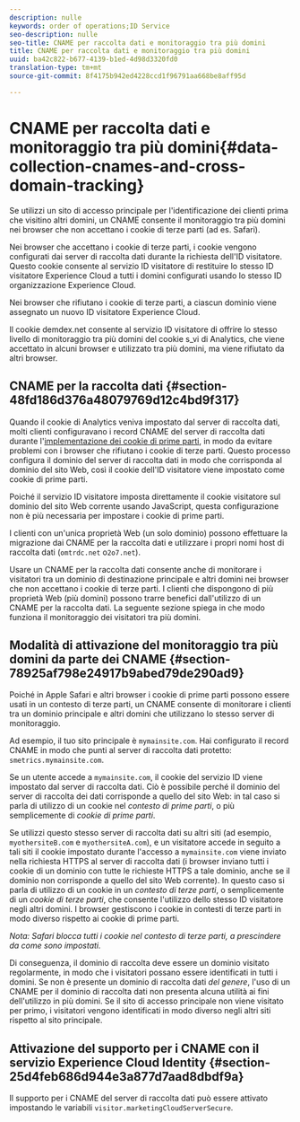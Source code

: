 ```yaml
---
description: nulle
keywords: order of operations;ID Service
seo-description: nulle
seo-title: CNAME per raccolta dati e monitoraggio tra più domini
title: CNAME per raccolta dati e monitoraggio tra più domini
uuid: ba42c822-b677-4139-b1ed-4d98d3320fd0
translation-type: tm+mt
source-git-commit: 8f4175b942ed4228ccd1f96791aa668be8aff95d

---
```



# CNAME per raccolta dati e monitoraggio tra più domini{#data-collection-cnames-and-cross-domain-tracking}

Se utilizzi un sito di accesso principale per l'identificazione dei clienti prima che visitino altri domini, un CNAME consente il monitoraggio tra più domini nei browser che non accettano i cookie di terze parti (ad es. Safari).

Nei browser che accettano i cookie di terze parti, i cookie vengono configurati dai server di raccolta dati durante la richiesta dell'ID visitatore. Questo cookie consente al servizio ID visitatore di restituire lo stesso ID visitatore Experience Cloud a tutti i domini configurati usando lo stesso ID organizzazione Experience Cloud.

Nei browser che rifiutano i cookie di terze parti, a ciascun dominio viene assegnato un nuovo ID visitatore Experience Cloud.

Il cookie demdex.net consente al servizio ID visitatore di offrire lo stesso livello di monitoraggio tra più domini del cookie s_vi di Analytics, che viene accettato in alcuni browser e utilizzato tra più domini, ma viene rifiutato da altri browser.

## CNAME per la raccolta dati {#section-48fd186d376a48079769d12c4bd9f317}

Quando il cookie di Analytics veniva impostato dal server di raccolta dati, molti clienti configuravano i record CNAME del server di raccolta dati durante l'[implementazione dei cookie di prime parti](https://marketing.adobe.com/resources/help/en_US/whitepapers/first_party_cookies/), in modo da evitare problemi con i browser che rifiutano i cookie di terze parti. Questo processo configura il dominio del server di raccolta dati in modo che corrisponda al dominio del sito Web, così il cookie dell'ID visitatore viene impostato come cookie di prime parti.

Poiché il servizio ID visitatore imposta direttamente il cookie visitatore sul dominio del sito Web corrente usando JavaScript, questa configurazione non è più necessaria per impostare i cookie di prime parti.

I clienti con un'unica proprietà Web (un solo dominio) possono effettuare la migrazione dai CNAME per la raccolta dati e utilizzare i propri nomi host di raccolta dati (`omtrdc.net` o`2o7.net`).

Usare un CNAME per la raccolta dati consente anche di monitorare i visitatori tra un dominio di destinazione principale e altri domini nei browser che non accettano i cookie di terze parti. I clienti che dispongono di più proprietà Web (più domini) possono trarre benefici dall'utilizzo di un CNAME per la raccolta dati. La seguente sezione spiega in che modo funziona il monitoraggio dei visitatori tra più domini.

## Modalità di attivazione del monitoraggio tra più domini da parte dei CNAME {#section-78925af798e24917b9abed79de290ad9}

Poiché in Apple Safari e altri browser i cookie di prime parti possono essere usati in un contesto di terze parti, un CNAME consente di monitorare i clienti tra un dominio principale e altri domini che utilizzano lo stesso server di monitoraggio.

Ad esempio, il tuo sito principale è `mymainsite.com`. Hai configurato il record CNAME in modo che punti al server di raccolta dati protetto: `smetrics.mymainsite.com`.

Se un utente accede a `mymainsite.com`, il cookie del servizio ID viene impostato dal server di raccolta dati. Ciò è possibile perché il dominio del server di raccolta dei dati corrisponde a quello del sito Web: in tal caso si parla di utilizzo di un cookie nel *contesto di prime parti*, o più semplicemente di *cookie di prime parti*.

Se utilizzi questo stesso server di raccolta dati su altri siti (ad esempio, `myothersiteB.com` e `myothersiteA.com`), e un visitatore accede in seguito a tali siti il cookie impostato durante l'accesso a `mymainsite.com` viene inviato nella richiesta HTTPS al server di raccolta dati (i browser inviano tutti i cookie di un dominio con tutte le richieste HTTPS a tale dominio, anche se il dominio non corrisponde a quello del sito Web corrente). In questo caso si parla di utilizzo di un cookie in un *contesto di terze parti*, o semplicemente di un *cookie di terze parti*, che consente l'utilizzo dello stesso ID visitatore negli altri domini. I browser gestiscono i cookie in contesti di terze parti in modo diverso rispetto ai cookie di prime parti.

*Nota: Safari blocca tutti i cookie nel contesto di terze parti, a prescindere da come sono impostati.*

Di conseguenza, il dominio di raccolta deve essere un dominio visitato regolarmente, in modo che i visitatori possano essere identificati in tutti i domini. Se non è presente un dominio di raccolta dati *del genere*, l'uso di un CNAME per il dominio di raccolta dati non presenta alcuna utilità ai fini dell'utilizzo in più domini. Se il sito di accesso principale non viene visitato per primo, i visitatori vengono identificati in modo diverso negli altri siti rispetto al sito principale.

## Attivazione del supporto per i CNAME con il servizio Experience Cloud Identity {#section-25d4feb686d944e3a877d7aad8dbdf9a}

Il supporto per i CNAME del server di raccolta dati può essere attivato impostando le variabili `visitor.marketingCloudServerSecure`.
